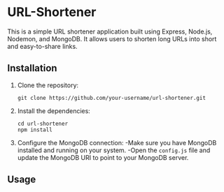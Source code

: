 ﻿# URL-Shortener

This is a simple URL shortener application built using Express, Node.js, Nodemon, and MongoDB. It allows users to shorten long URLs into short and easy-to-share links.

## Installation

1. Clone the repository:
   
   ```
   git clone https://github.com/your-username/url-shortener.git
   ```
   
2. Install the dependencies:

   ```
   cd url-shortener
   npm install
   ```
   
3. Configure the MongoDB connection:
   -Make sure you have MongoDB installed and running on your system.
   -Open the `config.js` file and update the MongoDB URI to point to your MongoDB server.
   
## Usage

